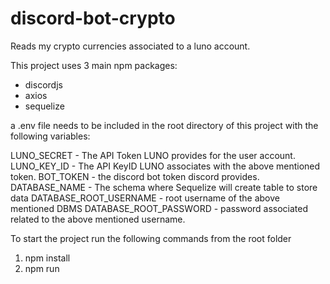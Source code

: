 # discord-bot-crypto
Reads my crypto currencies associated to a luno account.

This project uses 3 main npm packages:
- discordjs
- axios
- sequelize

a .env file needs to be included in the root directory of this project with the following variables:

LUNO_SECRET - The API Token LUNO provides for the user account.
LUNO_KEY_ID - The API KeyID LUNO associates with the above mentioned token.
BOT_TOKEN - the discord bot token discord provides.
DATABASE_NAME - The schema where Sequelize will create table to store data
DATABASE_ROOT_USERNAME - root username of the above mentioned DBMS
DATABASE_ROOT_PASSWORD - password associated related to the above mentioned username.

To start the project run the following commands from the root folder

1) npm install 
2) npm run

